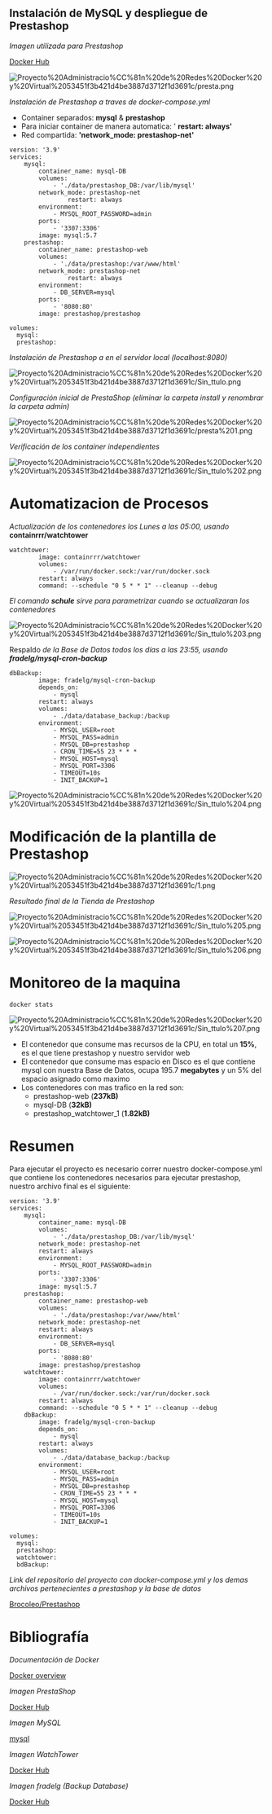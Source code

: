 ## Instalación de MySQL y despliegue de Prestashop

*Imagen utilizada para Prestashop* 

[Docker Hub](https://hub.docker.com/r/prestashop/prestashop)

![Proyecto%20Administracio%CC%81n%20de%20Redes%20Docker%20y%20Virtual%2053451f3b421d4be3887d3712f1d3691c/presta.png](https://github.com/Brocoleo/Prestashop/blob/main/PrestaShop/ImagesGit/presta.png)

*Instalación de Prestashop a traves de docker-compose.yml*

- Container separados:  **mysql**  & **prestashop**
- Para iniciar container de manera automatica:  ' **restart: always'**
- Red compartida:  **'network_mode: prestashop-net'**

```docker
version: '3.9'
services:
    mysql:
        container_name: mysql-DB
        volumes:
            - './data/prestashop_DB:/var/lib/mysql'
        network_mode: prestashop-net
				restart: always
        environment:
            - MYSQL_ROOT_PASSWORD=admin
        ports:
            - '3307:3306'
        image: mysql:5.7
    prestashop:
        container_name: prestashop-web
        volumes:
            - './data/prestashop:/var/www/html'
        network_mode: prestashop-net
				restart: always
        environment:
            - DB_SERVER=mysql
        ports:
            - '8080:80'
        image: prestashop/prestashop

volumes:
  mysql: 
  prestashop:
```

*Instalación de Prestashop a en el servidor local (localhost:8080)*

![Proyecto%20Administracio%CC%81n%20de%20Redes%20Docker%20y%20Virtual%2053451f3b421d4be3887d3712f1d3691c/Sin_ttulo.png](https://github.com/Brocoleo/Prestashop/blob/main/PrestaShop/ImagesGit/Sin_ttulo.png)

*Configuración inicial de PrestaShop (eliminar la carpeta install y renombrar la carpeta admin)*

![Proyecto%20Administracio%CC%81n%20de%20Redes%20Docker%20y%20Virtual%2053451f3b421d4be3887d3712f1d3691c/presta%201.png](https://github.com/Brocoleo/Prestashop/blob/main/PrestaShop/ImagesGit/presta%201.png)


*Verificación de los container independientes*

![Proyecto%20Administracio%CC%81n%20de%20Redes%20Docker%20y%20Virtual%2053451f3b421d4be3887d3712f1d3691c/Sin_ttulo%202.png](https://github.com/Brocoleo/Prestashop/blob/main/PrestaShop/ImagesGit/Sin_ttulo%202.png)

# Automatizacion de Procesos

*Actualización de los contenedores los Lunes a las 05:00, usando* **containrrr/watchtower**

```docker
watchtower:
        image: containrrr/watchtower
        volumes:
            - /var/run/docker.sock:/var/run/docker.sock
        restart: always
        command: --schedule "0 5 * * 1" --cleanup --debug
```

*El comando **schule** sirve para parametrizar cuando se actualizaran los contenedores*

![Proyecto%20Administracio%CC%81n%20de%20Redes%20Docker%20y%20Virtual%2053451f3b421d4be3887d3712f1d3691c/Sin_ttulo%203.png](https://github.com/Brocoleo/Prestashop/blob/main/PrestaShop/ImagesGit/Sin_ttulo%203.png)

Respaldo *de la Base de Datos todos los días a las 23:55, usando **fradelg/mysql-cron-backup***

```docker
dbBackup:
        image: fradelg/mysql-cron-backup
        depends_on:
            - mysql
        restart: always
        volumes:
            - ./data/database_backup:/backup
        environment:
            - MYSQL_USER=root
            - MYSQL_PASS=admin
            - MYSQL_DB=prestashop
            - CRON_TIME=55 23 * * *
            - MYSQL_HOST=mysql
            - MYSQL_PORT=3306
            - TIMEOUT=10s
            - INIT_BACKUP=1
```

![Proyecto%20Administracio%CC%81n%20de%20Redes%20Docker%20y%20Virtual%2053451f3b421d4be3887d3712f1d3691c/Sin_ttulo%204.png](https://github.com/Brocoleo/Prestashop/blob/main/PrestaShop/ImagesGit/Sin_ttulo%204.png)

# Modificación de la plantilla de Prestashop

![Proyecto%20Administracio%CC%81n%20de%20Redes%20Docker%20y%20Virtual%2053451f3b421d4be3887d3712f1d3691c/1.png](https://github.com/Brocoleo/Prestashop/blob/main/PrestaShop/ImagesGit/1.png)

*Resultado final de la Tienda de Prestashop*

![Proyecto%20Administracio%CC%81n%20de%20Redes%20Docker%20y%20Virtual%2053451f3b421d4be3887d3712f1d3691c/Sin_ttulo%205.png](https://github.com/Brocoleo/Prestashop/blob/main/PrestaShop/ImagesGit/Sin_ttulo%205.png)

![Proyecto%20Administracio%CC%81n%20de%20Redes%20Docker%20y%20Virtual%2053451f3b421d4be3887d3712f1d3691c/Sin_ttulo%206.png](https://github.com/Brocoleo/Prestashop/blob/main/PrestaShop/ImagesGit/Sin_ttulo%206.png)

# Monitoreo de la maquina

```docker
docker stats
```

![Proyecto%20Administracio%CC%81n%20de%20Redes%20Docker%20y%20Virtual%2053451f3b421d4be3887d3712f1d3691c/Sin_ttulo%207.png](https://github.com/Brocoleo/Prestashop/blob/main/PrestaShop/ImagesGit/Sin_ttulo%207.png)

- El contenedor que consume mas recursos de la CPU, en total un **15%**, es el que tiene prestashop y nuestro servidor web
- El contenedor que consume mas espacio en Disco es el que contiene mysql con nuestra Base de Datos, ocupa 195.7 **megabytes** y un 5% del espacio asignado como maximo
- Los contenedores con mas trafico en la red son:
    - prestashop-web (**237kB)**
    - mysql-DB (**32kB)**
    - prestashop_watchtower_1 (**1.82kB)**

# Resumen

Para ejecutar el proyecto es necesario correr nuestro docker-compose.yml que contiene los contenedores necesarios para ejecutar prestashop, nuestro archivo final es el siguiente:

```docker
version: '3.9'
services:
    mysql:
        container_name: mysql-DB
        volumes:
            - './data/prestashop_DB:/var/lib/mysql'
        network_mode: prestashop-net
        restart: always
        environment:
            - MYSQL_ROOT_PASSWORD=admin
        ports:
            - '3307:3306'
        image: mysql:5.7
    prestashop:
        container_name: prestashop-web
        volumes:
            - './data/prestashop:/var/www/html'
        network_mode: prestashop-net
        restart: always
        environment:
            - DB_SERVER=mysql
        ports:
            - '8080:80'
        image: prestashop/prestashop
    watchtower:
        image: containrrr/watchtower
        volumes:
            - /var/run/docker.sock:/var/run/docker.sock
        restart: always
        command: --schedule "0 5 * * 1" --cleanup --debug
    dbBackup:
        image: fradelg/mysql-cron-backup
        depends_on:
            - mysql
        restart: always
        volumes:
            - ./data/database_backup:/backup
        environment:
            - MYSQL_USER=root
            - MYSQL_PASS=admin
            - MYSQL_DB=prestashop
            - CRON_TIME=55 23 * * *
            - MYSQL_HOST=mysql
            - MYSQL_PORT=3306
            - TIMEOUT=10s
            - INIT_BACKUP=1

volumes:
  mysql: 
  prestashop: 
  watchtower:
  bdBackup:
```

*Link del repositorio del proyecto con docker-compose.yml y los demas archivos pertenecientes a prestashop y la base de datos*

[Brocoleo/Prestashop](https://github.com/Brocoleo/Prestashop.git)

# Bibliografía

*Documentación de Docker*

[Docker overview](https://docs.docker.com/get-started/overview/)

*Imagen PrestaShop*

[Docker Hub](https://hub.docker.com/r/prestashop/prestashop)

*Imagen MySQL*

[mysql](https://hub.docker.com/_/mysql)

*Imagen WatchTower*

[Docker Hub](https://hub.docker.com/r/containrrr/watchtower)

*Imagen fradelg (Backup Database)*

[Docker Hub](https://hub.docker.com/r/fradelg/mysql-cron-backup)
